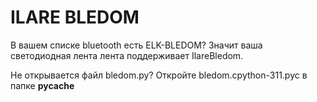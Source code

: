 # ILARE BLEDOM
В вашем списке bluetooth есть ELK-BLEDOM? 
Значит ваша светодиодная лента лента поддерживает IlareBledom.

Не открывается файл bledom.py?
Откройте bledom.cpython-311.pyc в папке __pycache__
